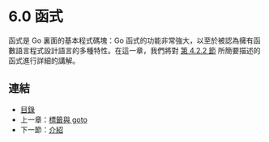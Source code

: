 # 6.0 函式

函式是 Go 裏面的基本程式碼塊：Go 函式的功能非常強大，以至於被認為擁有函數語言程式設計語言的多種特性。在這一章，我們將對 [第 4.2.2 節](04.2.md) 所簡要描述的函式進行詳細的講解。

## 連結

- [目錄](directory.md)
- 上一章：[標籤與 goto](05.6.md)
- 下一節：[介紹](06.1.md)